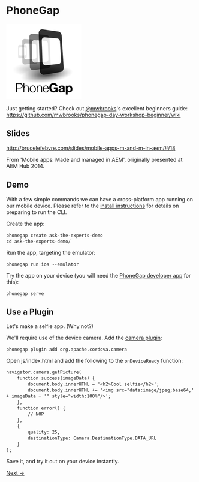 # PhoneGap

![PhoneGap logo](../../img/phonegap.png "PhoneGap logo")

Just getting started? Check out [@mwbrooks](https://twitter.com/mwbrooks)'s excellent beginners guide: https://github.com/mwbrooks/phonegap-day-workshop-beginner/wiki

## Slides

http://brucelefebvre.com/slides/mobile-apps-m-and-m-in-aem/#/18

From 'Mobile apps: Made and managed in AEM', originally presented at AEM Hub 2014.

## Demo

With a few simple commands we can have a cross-platform app running on our mobile device. Please refer to the [install instructions](https://github.com/mwbrooks/phonegap-day-workshop-beginner/wiki/phonegap-cli#install) for details on preparing to run the CLI.

Create the app:

	phonegap create ask-the-experts-demo
	cd ask-the-experts-demo/

Run the app, targeting the emulator:

	phonegap run ios --emulator

Try the app on your device (you will need the [PhoneGap developer app](https://github.com/mwbrooks/phonegap-day-workshop-beginner/wiki/phonegap-developer-app) for this):

	phonegap serve
	
## Use a Plugin

Let's make a selfie app. (Why not?)

We'll require use of the device camera. Add the [camera plugin](https://github.com/apache/cordova-plugin-camera):

	phonegap plugin add org.apache.cordova.camera

Open js/index.html and add the following to the `onDeviceReady` function:

```
navigator.camera.getPicture( 
    function success(imageData) {
        document.body.innerHTML = '<h2>Cool selfie</h2>';
        document.body.innerHTML += '<img src="data:image/jpeg;base64,' + imageData + '" style="width:100%"/>';
    }, 
    function error() {
        // NOP
    }, 
    {
        quality: 25,
        destinationType: Camera.DestinationType.DATA_URL
    }
);
```

Save it, and try it out on your device instantly.

[Next →](../aem-apps)